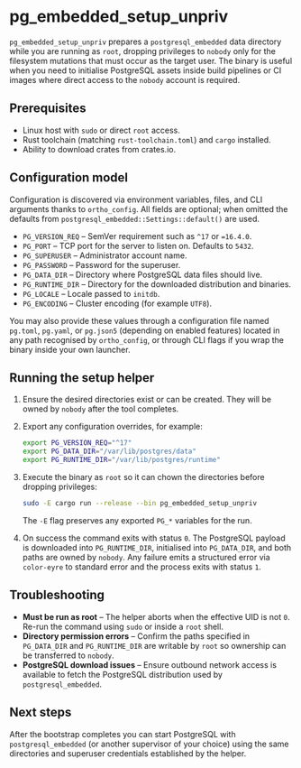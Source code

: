 # pg_embedded_setup_unpriv

`pg_embedded_setup_unpriv` prepares a `postgresql_embedded` data directory
while you are running as `root`, dropping privileges to `nobody` only for the
filesystem mutations that must occur as the target user. The binary is useful
when you need to initialise PostgreSQL assets inside build pipelines or CI
images where direct access to the `nobody` account is required.

## Prerequisites

- Linux host with `sudo` or direct `root` access.
- Rust toolchain (matching `rust-toolchain.toml`) and `cargo` installed.
- Ability to download crates from crates.io.

## Configuration model

Configuration is discovered via environment variables, files, and CLI arguments
thanks to `ortho_config`. All fields are optional; when omitted the defaults
from `postgresql_embedded::Settings::default()` are used.

- `PG_VERSION_REQ` – SemVer requirement such as `^17` or `=16.4.0`.
- `PG_PORT` – TCP port for the server to listen on. Defaults to `5432`.
- `PG_SUPERUSER` – Administrator account name.
- `PG_PASSWORD` – Password for the superuser.
- `PG_DATA_DIR` – Directory where PostgreSQL data files should live.
- `PG_RUNTIME_DIR` – Directory for the downloaded distribution and binaries.
- `PG_LOCALE` – Locale passed to `initdb`.
- `PG_ENCODING` – Cluster encoding (for example `UTF8`).

You may also provide these values through a configuration file named `pg.toml`,
`pg.yaml`, or `pg.json5` (depending on enabled features) located in any path
recognised by `ortho_config`, or through CLI flags if you wrap the binary
inside your own launcher.

## Running the setup helper

1. Ensure the desired directories exist or can be created. They will be owned
   by `nobody` after the tool completes.
2. Export any configuration overrides, for example:

   ```bash
   export PG_VERSION_REQ="^17"
   export PG_DATA_DIR="/var/lib/postgres/data"
   export PG_RUNTIME_DIR="/var/lib/postgres/runtime"
   ```

3. Execute the binary as `root` so it can chown the directories before dropping
   privileges:

   ```bash
   sudo -E cargo run --release --bin pg_embedded_setup_unpriv
   ```

   The `-E` flag preserves any exported `PG_*` variables for the run.

4. On success the command exits with status `0`. The PostgreSQL payload is
   downloaded into `PG_RUNTIME_DIR`, initialised into `PG_DATA_DIR`, and both
   paths are owned by `nobody`. Any failure emits a structured error via
   `color-eyre` to standard error and the process exits with status `1`.

## Troubleshooting

- **Must be run as root** – The helper aborts when the effective UID is not
  `0`. Re-run the command using `sudo` or inside a `root` shell.
- **Directory permission errors** – Confirm the paths specified in
  `PG_DATA_DIR` and `PG_RUNTIME_DIR` are writable by `root` so ownership can be
  transferred to `nobody`.
- **PostgreSQL download issues** – Ensure outbound network access is available
  to fetch the PostgreSQL distribution used by `postgresql_embedded`.

## Next steps

After the bootstrap completes you can start PostgreSQL with
`postgresql_embedded` (or another supervisor of your choice) using the same
directories and superuser credentials established by the helper.
